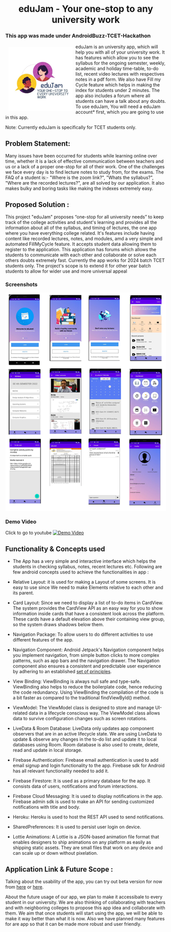 <h1 align="center">eduJam - Your one-stop to any university work</h1>

 
### This app was made under AndroidBuzz-TCET-Hackathon

<img src ="app/src/main/res/drawable/edujamicon.png" align="left"
width="200" hspace="10" vspace="10">

eduJam is an university app, which will help you with all of your university work. It has features which allow you to see the syllabus for the ongoing semester, weekly, academic and holiday time-table, to-do list, recent video lectures with respectives notes in a pdf form. We also have Fill my Cycle feature which helps in making the index for students under 2 minutes.
The app also includes a forum where all students can have a talk about any doubts.
To use eduJam, You will need a eduJam account* first, which you are going to use in this app.

Note: Currently eduJam is specifically for TCET students only.  
     
## Problem Statement:

Many issues have been occurred for students while learning online over time, whether it is a lack of effective communication between teachers and us or a lack of a proper one-stop for all of their work.
One of the challenges we face every day is to find lecture notes to study from, for the exams. The FAQ of a student is:- "Where is the zoom link?", "Whats the syllabus?", "Where are the recorded lectures?", are all solved by our application. It also makes bulky and boring tasks like making the indexes extremely easy.

## Proposed Solution :

This project "eduJam" proposes “one-stop for all university needs” to keep track of the college activities and student's learning and provides all the information about all of the syllabus, and timing of lectures, the one app where you have everything college related. It's features include having content like recorded lectures, notes, and modules, amd a very simple and automated FillMyCycle feature. It accepts student data allowing them to register to the application. This application has forums which allows the students to communicate with each other and collaborate or solve each others doubts extremely fast. Currently the app works for 2024 batch TCET students only. The project's scope is to extend it for other year batch students to allow for wider use and more universal appeal

### Screenshots
<img src ="assets/eduJam_collage.png" align="center">

### Demo Video
Click to go to youtube
[![Demo Video](https://img.youtube.com/vi/xL9uUAlAOyo/maxresdefault.jpg)](https://www.youtube.com/watch?v=xL9uUAlAOyo)

## Functionality & Concepts used

- The App has a very simple and interactive interface which helps the students in checking syllabus, notes, recent lectures etc. Following are few android concepts used to achieve the functionalities in app :

- Relative  Layout: it is used for making a Layout of some screens. It is easy to use since We need to make Elements relative to each other and its parent.
- Card Layout: Since we need to display a list of to-do items in CardView. The system provides the CardView API as an easy way for you to show information inside cards that have a consistent look across the platform. These cards have a default elevation above their containing view group, so the system draws shadows below them. 
- Navigation Package: To allow users to do different activities to use different features of the app.
- Navigation Component: Android Jetpack's Navigation component helps you implement navigation, from simple button clicks to more complex patterns, such as app bars and the navigation drawer. The Navigation component also ensures a consistent and predictable user experience by adhering to an established [set of principles](https://developer.android.com/guide/navigation/navigation-principles).
- View Binding: ViewBinding is always null safe and type-safe. ViewBinding also helps to reduce the boilerplate code, hence reducing the code redundancy. Using ViewBinding the compilation of the code is a bit faster as compared to the traditional findViewById() method.
- ViewModel: The ViewModel class is designed to store and manage UI-related data in a lifecycle conscious way. The ViewModel class allows data to survive configuration changes such as screen rotations.
- LiveData & Room Database: LiveData only updates app component observers that are in an active lifecycle state. We are using LiveData to update & observe any changes in the to-do list and update it to local databases using Room. Room database is also used to create, delete, read and update in local storage.
- Firebase Authentication: Firebase email authentication is used to add email signup and login functionality to the app. Firebase sdk for Android has all relevant functionality needed to add it.
- Firebase Firestore: It is used as a primary database for the app. It consists data of users, notifications and forum interactions.
- Firebase Cloud Messaging: It is used to display notifications in the app. Firebase admin sdk is used to make an API for sending customized notifications with title and body.
- Heroku: Heroku is used to host the REST API used to send notifications.
- SharedPreferences: It is used to persist user login on device.
- Lottie Animations: A Lottie is a JSON-based animation file format that enables designers to ship animations on any platform as easily as shipping static assets. They are small files that work on any device and can scale up or down without pixelation.

## Application Link & Future Scope :
Talking about the usability of the app, you can try out beta version for now from [here](https://github.com/cdhiraj40/eduJam/blob/main/app/release/app-release.apk) or [here](https://drive.google.com/file/d/1reBSs83vkvdV73bD6lNm_oGxRxU8HQ4v/view?usp=sharing).

About the future usage of our app, we plan to make it accessibale to every student in our university. We are also thinking of collaborating with teachers and with neighboring colleges to propose this app idea and collaborate with them. We aim that once students will start using the app, we will be able to make it way better than what it is now. Also we have planned many features for are app so that it can be made more robust and user friendly.



